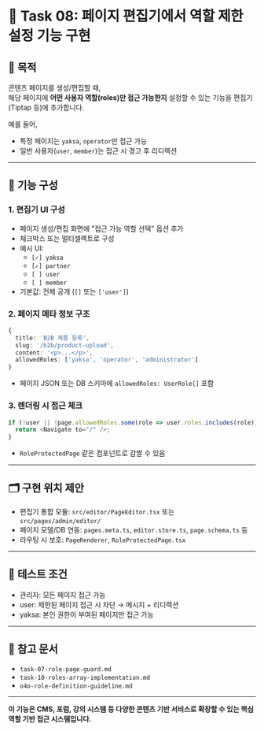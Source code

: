 # 🧾 Task 08: 페이지 편집기에서 역할 제한 설정 기능 구현

## 📌 목적

콘텐츠 페이지를 생성/편집할 때,  
해당 페이지에 **어떤 사용자 역할(roles)만 접근 가능한지** 설정할 수 있는 기능을 편집기(Tiptap 등)에 추가합니다.

예를 들어,  
- 특정 페이지는 `yaksa`, `operator`만 접근 가능  
- 일반 사용자(`user`, `member`)는 접근 시 경고 후 리디렉션  

---

## 🧱 기능 구성

### 1. 편집기 UI 구성

- 페이지 생성/편집 화면에 "접근 가능 역할 선택" 옵션 추가
- 체크박스 또는 멀티셀렉트로 구성
- 예시 UI:
  - `[✓] yaksa`
  - `[✓] partner`
  - `[ ] user`
  - `[ ] member`
- 기본값: 전체 공개 (`[]` 또는 `['user']`)

### 2. 페이지 메타 정보 구조

```ts
{
  title: 'B2B 제품 등록',
  slug: '/b2b/product-upload',
  content: '<p>...</p>',
  allowedRoles: ['yaksa', 'operator', 'administrator']
}
```

- 페이지 JSON 또는 DB 스키마에 `allowedRoles: UserRole[]` 포함

### 3. 렌더링 시 접근 체크

```ts
if (!user || !page.allowedRoles.some(role => user.roles.includes(role))) {
  return <Navigate to="/" />;
}
```

- `RoleProtectedPage` 같은 컴포넌트로 감쌀 수 있음

---

## 🗂️ 구현 위치 제안

- 편집기 통합 모듈: `src/editor/PageEditor.tsx` 또는 `src/pages/admin/editor/`
- 페이지 모델/DB 연동: `pages.meta.ts`, `editor.store.ts`, `page.schema.ts` 등
- 라우팅 시 보호: `PageRenderer`, `RoleProtectedPage.tsx`

---

## 🧪 테스트 조건

- 관리자: 모든 페이지 접근 가능
- user: 제한된 페이지 접근 시 차단 → 메시지 + 리디렉션
- yaksa: 본인 권한이 부여된 페이지만 접근 가능

---

## 📎 참고 문서

- `task-07-role-page-guard.md`
- `task-10-roles-array-implementation.md`
- `o4o-role-definition-guideline.md`

---

**이 기능은 CMS, 포럼, 강의 시스템 등 다양한 콘텐츠 기반 서비스로 확장할 수 있는 핵심 역할 기반 접근 시스템입니다.**
